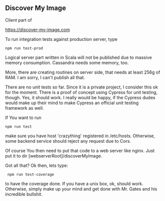 Discover My Image
-
Client part of 

https://discover-my-image.com

To run integration tests against production server, type

    npm run test-prod
    
Logical server part written in Scala will not be published due to massive memory consumption. Cassandra needs some memory, too.

More, there are creating routines on server side, that needs at least 256g of RAM. I am sorry, I can't publish all that.

There are no unit tests so far. Since it is a private project, I consider this ok for the moment. There is a proof of
concept using Cypress for unit testing, though. Yes, it should work. I really would be happy, if the Cypress dudes 
would make up their mind to make Cypress an official unit testing framework as well.

If You want to run

    npm run test
    
make sure you have host 'crazything' registered in /etc/hosts. Otherwise, some backend service should reject 
any request due to Cors.

Of course You then need to put that code to a web server like nginx. Just put it to dir \[webserverRoot\]/discoverMyImage.

Got all that? Ok then, lets type:

     npm run test-coverage
     
to have the coverage done. If you have a unix box, ok, should work. Otherwise, simply make up your mind and get done with Mr. Gates and his incredible bullshit.
